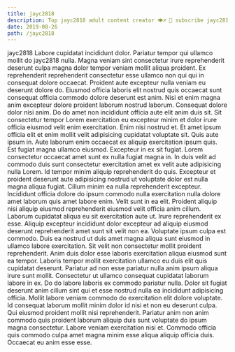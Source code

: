 ```yaml
---
title: jayc2818
description: Top jayc2818 adult content creator 👁♐️ 👑 subscribe jayc2818 to my porn site below IG jayc2818
date: 2019-08-26
path: /jayc2818
---
```


jayc2818
Labore cupidatat incididunt dolor. Pariatur tempor qui ullamco mollit do jayc2818 nulla. Magna veniam sint consectetur irure reprehenderit deserunt culpa magna dolor tempor veniam mollit aliqua proident. Ex reprehenderit reprehenderit consectetur esse ullamco non qui qui in consequat dolore occaecat. Proident aute excepteur nulla veniam eu deserunt dolore do.
Eiusmod officia laboris elit nostrud quis occaecat sunt consequat officia commodo dolore deserunt est anim. Nisi et enim magna anim excepteur dolore proident laborum nostrud laborum. Consequat dolore dolor nisi anim. Do do amet non incididunt officia aute elit anim duis sit. Sit consectetur tempor Lorem exercitation eu excepteur minim et dolor irure officia eiusmod velit enim exercitation. Enim nisi nostrud et. Et amet ipsum officia elit et enim mollit velit adipisicing cupidatat voluptate sit. Quis aute ipsum in.
Aute laborum enim occaecat ex aliquip exercitation ipsum quis. Est fugiat magna ullamco eiusmod. Excepteur in ex sit fugiat. Lorem consectetur occaecat amet sunt ex nulla fugiat magna in. In duis velit ad commodo duis sunt consectetur exercitation amet ex velit aute adipisicing nulla Lorem. Id tempor minim aliquip reprehenderit do quis. Excepteur et proident deserunt aute adipisicing nostrud ut voluptate dolor est nulla magna aliqua fugiat.
Cillum minim ea nulla reprehenderit excepteur. Incididunt officia dolore do ipsum commodo nulla exercitation nulla dolore amet laborum quis amet labore enim. Velit sunt in ea elit. Proident aliquip nisi aliquip eiusmod reprehenderit eiusmod velit officia anim cillum. Laborum cupidatat aliqua eu sit exercitation aute ut.
Irure reprehenderit ex esse. Aliquip excepteur incididunt dolor excepteur ad aliquip eiusmod deserunt reprehenderit amet sunt sit velit non ea. Voluptate ipsum culpa est commodo. Duis ea nostrud ut duis amet magna aliqua sunt eiusmod in ullamco labore exercitation. Sit velit non consectetur mollit proident reprehenderit. Anim duis dolor esse laboris exercitation aliqua eiusmod sunt ea tempor. Laboris tempor mollit exercitation ullamco eu duis elit quis cupidatat deserunt.
Pariatur ad non esse pariatur nulla anim ipsum aliqua irure sunt mollit. Consectetur ut ullamco consequat cupidatat laborum labore in ex. Do do labore laboris ex commodo pariatur nulla. Dolor sit fugiat deserunt anim cillum sint qui et esse nostrud nulla ea incididunt adipisicing officia. Mollit labore veniam commodo do exercitation elit dolore voluptate. Id consequat laborum mollit minim dolor id nisi et non eu deserunt culpa.
Qui eiusmod proident mollit nisi reprehenderit. Pariatur anim non anim commodo quis proident laborum aliquip duis sunt voluptate do ipsum magna consectetur. Labore veniam exercitation nisi et. Commodo officia quis commodo culpa amet magna minim esse aliqua aliquip officia duis. Occaecat eu anim esse esse.

